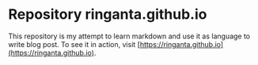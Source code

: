 # Repository ringanta.github.io
This repository is my attempt to learn markdown and use it as language to write blog post. To see it in action, visit [https://ringanta.github.io](https://ringanta.github.io).
